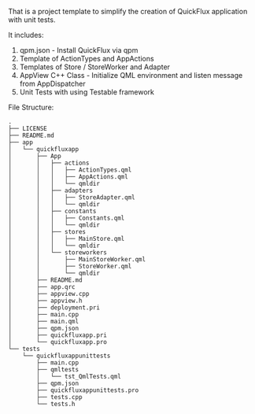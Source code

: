 
That is a project template to simplify the creation of QuickFlux application with unit tests.

It includes:

1. qpm.json - Install QuickFlux via qpm
2. Template of ActionTypes and AppActions
3. Templates of Store / StoreWorker and Adapter
4. AppView C++ Class - Initialize QML environment and listen message from AppDispatcher
5. Unit Tests with using Testable framework


File Structure:

```
.
├── LICENSE
├── README.md
├── app
│   └── quickfluxapp
│       ├── App
│       │   ├── actions
│       │   │   ├── ActionTypes.qml
│       │   │   ├── AppActions.qml
│       │   │   └── qmldir
│       │   ├── adapters
│       │   │   ├── StoreAdapter.qml
│       │   │   └── qmldir
│       │   ├── constants
│       │   │   ├── Constants.qml
│       │   │   └── qmldir
│       │   ├── stores
│       │   │   ├── MainStore.qml
│       │   │   └── qmldir
│       │   └── storeworkers
│       │       ├── MainStoreWorker.qml
│       │       ├── StoreWorker.qml
│       │       └── qmldir
│       ├── README.md
│       ├── app.qrc
│       ├── appview.cpp
│       ├── appview.h
│       ├── deployment.pri
│       ├── main.cpp
│       ├── main.qml
│       ├── qpm.json
│       ├── quickfluxapp.pri
│       └── quickfluxapp.pro
└── tests
    └── quickfluxappunittests
        ├── main.cpp
        ├── qmltests
        │   └── tst_QmlTests.qml
        ├── qpm.json
        ├── quickfluxappunittests.pro
        ├── tests.cpp
        └── tests.h

```
